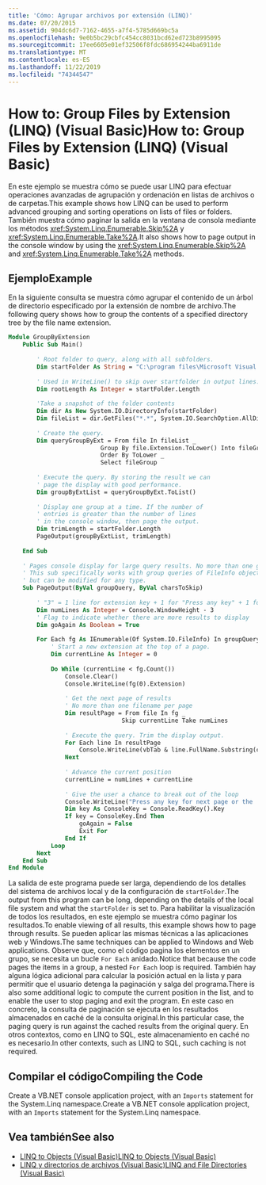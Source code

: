 ```yaml
---
title: 'Cómo: Agrupar archivos por extensión (LINQ)'
ms.date: 07/20/2015
ms.assetid: 904dc6d7-7162-4655-a7f4-5785d669bc5a
ms.openlocfilehash: 9e0b5bc29cbfc454cc8031bcd62ed723b8995095
ms.sourcegitcommit: 17ee6605e01ef32506f8fdc686954244ba6911de
ms.translationtype: MT
ms.contentlocale: es-ES
ms.lasthandoff: 11/22/2019
ms.locfileid: "74344547"
---
```

# <a name="how-to-group-files-by-extension-linq-visual-basic"></a><span data-ttu-id="4002d-102">How to: Group Files by Extension (LINQ) (Visual Basic)</span><span class="sxs-lookup"><span data-stu-id="4002d-102">How to: Group Files by Extension (LINQ) (Visual Basic)</span></span>
<span data-ttu-id="4002d-103">En este ejemplo se muestra cómo se puede usar LINQ para efectuar operaciones avanzadas de agrupación y ordenación en listas de archivos o de carpetas.</span><span class="sxs-lookup"><span data-stu-id="4002d-103">This example shows how LINQ can be used to perform advanced grouping and sorting operations on lists of files or folders.</span></span> <span data-ttu-id="4002d-104">También muestra cómo paginar la salida en la ventana de consola mediante los métodos <xref:System.Linq.Enumerable.Skip%2A> y <xref:System.Linq.Enumerable.Take%2A>.</span><span class="sxs-lookup"><span data-stu-id="4002d-104">It also shows how to page output in the console window by using the <xref:System.Linq.Enumerable.Skip%2A> and <xref:System.Linq.Enumerable.Take%2A> methods.</span></span>  
  
## <a name="example"></a><span data-ttu-id="4002d-105">Ejemplo</span><span class="sxs-lookup"><span data-stu-id="4002d-105">Example</span></span>  
 <span data-ttu-id="4002d-106">En la siguiente consulta se muestra cómo agrupar el contenido de un árbol de directorio especificado por la extensión de nombre de archivo.</span><span class="sxs-lookup"><span data-stu-id="4002d-106">The following query shows how to group the contents of a specified directory tree by the file name extension.</span></span>  
  
```vb  
Module GroupByExtension  
    Public Sub Main()  
  
        ' Root folder to query, along with all subfolders.  
        Dim startFolder As String = "C:\program files\Microsoft Visual Studio 9.0\VB\"  
  
        ' Used in WriteLine() to skip over startfolder in output lines.  
        Dim rootLength As Integer = startFolder.Length  
  
        'Take a snapshot of the folder contents  
        Dim dir As New System.IO.DirectoryInfo(startFolder)  
        Dim fileList = dir.GetFiles("*.*", System.IO.SearchOption.AllDirectories)  
  
        ' Create the query.  
        Dim queryGroupByExt = From file In fileList _  
                          Group By file.Extension.ToLower() Into fileGroup = Group _  
                          Order By ToLower _  
                          Select fileGroup  
  
        ' Execute the query. By storing the result we can  
        ' page the display with good performance.  
        Dim groupByExtList = queryGroupByExt.ToList()  
  
        ' Display one group at a time. If the number of   
        ' entries is greater than the number of lines  
        ' in the console window, then page the output.  
        Dim trimLength = startFolder.Length  
        PageOutput(groupByExtList, trimLength)  
  
    End Sub  
  
    ' Pages console display for large query results. No more than one group per page.  
    ' This sub specifically works with group queries of FileInfo objects  
    ' but can be modified for any type.  
    Sub PageOutput(ByVal groupQuery, ByVal charsToSkip)  
  
        ' "3" = 1 line for extension key + 1 for "Press any key" + 1 for input cursor.  
        Dim numLines As Integer = Console.WindowHeight - 3  
        ' Flag to indicate whether there are more results to display  
        Dim goAgain As Boolean = True  
  
        For Each fg As IEnumerable(Of System.IO.FileInfo) In groupQuery  
            ' Start a new extension at the top of a page.  
            Dim currentLine As Integer = 0  
  
            Do While (currentLine < fg.Count())  
                Console.Clear()  
                Console.WriteLine(fg(0).Extension)  
  
                ' Get the next page of results  
                ' No more than one filename per page  
                Dim resultPage = From file In fg _  
                                Skip currentLine Take numLines  
  
                ' Execute the query. Trim the display output.  
                For Each line In resultPage  
                    Console.WriteLine(vbTab & line.FullName.Substring(charsToSkip))  
                Next  
  
                ' Advance the current position  
                currentLine = numLines + currentLine  
  
                ' Give the user a chance to break out of the loop  
                Console.WriteLine("Press any key for next page or the 'End' key to exit.")  
                Dim key As ConsoleKey = Console.ReadKey().Key  
                If key = ConsoleKey.End Then  
                    goAgain = False  
                    Exit For  
                End If  
            Loop  
        Next  
    End Sub  
End Module  
```  
  
 <span data-ttu-id="4002d-107">La salida de este programa puede ser larga, dependiendo de los detalles del sistema de archivos local y de la configuración de `startFolder`.</span><span class="sxs-lookup"><span data-stu-id="4002d-107">The output from this program can be long, depending on the details of the local file system and what the `startFolder` is set to.</span></span> <span data-ttu-id="4002d-108">Para habilitar la visualización de todos los resultados, en este ejemplo se muestra cómo paginar los resultados.</span><span class="sxs-lookup"><span data-stu-id="4002d-108">To enable viewing of all results, this example shows how to page through results.</span></span> <span data-ttu-id="4002d-109">Se pueden aplicar las mismas técnicas a las aplicaciones web y Windows.</span><span class="sxs-lookup"><span data-stu-id="4002d-109">The same techniques can be applied to Windows and Web applications.</span></span> <span data-ttu-id="4002d-110">Observe que, como el código pagina los elementos en un grupo, se necesita un bucle `For Each` anidado.</span><span class="sxs-lookup"><span data-stu-id="4002d-110">Notice that because the code pages the items in a group, a nested `For Each` loop is required.</span></span> <span data-ttu-id="4002d-111">También hay alguna lógica adicional para calcular la posición actual en la lista y para permitir que el usuario detenga la paginación y salga del programa.</span><span class="sxs-lookup"><span data-stu-id="4002d-111">There is also some additional logic to compute the current position in the list, and to enable the user to stop paging and exit the program.</span></span> <span data-ttu-id="4002d-112">En este caso en concreto, la consulta de paginación se ejecuta en los resultados almacenados en caché de la consulta original.</span><span class="sxs-lookup"><span data-stu-id="4002d-112">In this particular case, the paging query is run against the cached results from the original query.</span></span> <span data-ttu-id="4002d-113">En otros contextos, como en LINQ to SQL, este almacenamiento en caché no es necesario.</span><span class="sxs-lookup"><span data-stu-id="4002d-113">In other contexts, such as LINQ to SQL, such caching is not required.</span></span>  
  
## <a name="compiling-the-code"></a><span data-ttu-id="4002d-114">Compilar el código</span><span class="sxs-lookup"><span data-stu-id="4002d-114">Compiling the Code</span></span>  
<span data-ttu-id="4002d-115">Create a VB.NET console application project, with an `Imports` statement for the System.Linq namespace.</span><span class="sxs-lookup"><span data-stu-id="4002d-115">Create a VB.NET console application project, with an `Imports` statement for the System.Linq namespace.</span></span>
  
## <a name="see-also"></a><span data-ttu-id="4002d-116">Vea también</span><span class="sxs-lookup"><span data-stu-id="4002d-116">See also</span></span>

- [<span data-ttu-id="4002d-117">LINQ to Objects (Visual Basic)</span><span class="sxs-lookup"><span data-stu-id="4002d-117">LINQ to Objects (Visual Basic)</span></span>](../../../../visual-basic/programming-guide/concepts/linq/linq-to-objects.md)
- [<span data-ttu-id="4002d-118">LINQ y directorios de archivos (Visual Basic)</span><span class="sxs-lookup"><span data-stu-id="4002d-118">LINQ and File Directories (Visual Basic)</span></span>](../../../../visual-basic/programming-guide/concepts/linq/linq-and-file-directories.md)
